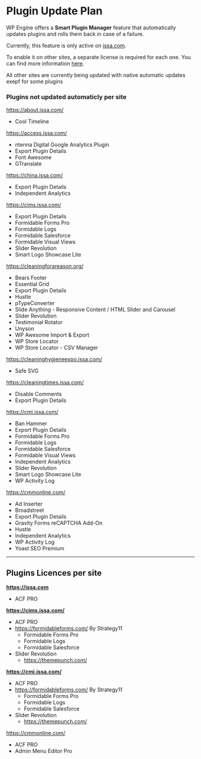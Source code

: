 
# Plugin Update Plan

WP Engine offers a **Smart Plugin Manager** feature that automatically updates plugins and rolls them back in case of a failure.

Currently, this feature is only active on [issa.com](https://issa.com).

To enable it on other sites, a separate license is required for each one. You can find more information [here](https://my.wpengine.com/products/smart_plugin_manager#/).

All other sites are currently being updated with native automatic updates exepf for some plugins

### Plugins not updated automaticly per site

https://about.issa.com/
- Cool Timeline

https://access.issa.com/
- ntenna Digital Google Analytics Plugin
- Export Plugin Details
- Font Awesome
- GTranslate

https://china.issa.com/
- Export Plugin Details
- Independent Analytics

https://cims.issa.com/
- Export Plugin Details
- Formidable Forms Pro
- Formidable Logs
- Formidable Salesforce
- Formidable Visual Views
- Slider Revolution
- Smart Logo Showcase Lite

https://cleaningforareason.org/
- Bears Footer
- Essential Grid
- Export Plugin Details
- Hustle
- pTypeConverter
- Slide Anything - Responsive Content / HTML Slider and Carousel
- Slider Revolution
- Testimonial Rotator
- Unyson
- WP Awesome Import & Export
- WP Store Locator
- WP Store Locator - CSV Manager

https://cleaninghygieneexpo.issa.com/
- Safe SVG

https://cleaningtimes.issa.com/
- Disable Comments
- Export Plugin Details

https://cmi.issa.com/
- Ban Hammer
- Export Plugin Details
- Formidable Forms Pro
- Formidable Logs
- Formidable Salesforce
- Formidable Visual Views
- Independent Analytics
- Slider Revolution
- Smart Logo Showcase Lite
- WP Activity Log

https://cmmonline.com/
- Ad Inserter
- Broadstreet
- Export Plugin Details
- Gravity Forms reCAPTCHA Add-On
- Hustle
- Independent Analytics
- WP Activity Log
- Yoast SEO Premium


---
## Plugins Licences per site

**https://issa.com**

- ACF PRO

**https://cims.issa.com/**

- ACF PRO
- https://formidableforms.com/ By Strategy11
    - Formidable Forms Pro
    - Formidable Logs
    - Formidable Salesforce
- Slider Revolution
    - https://themepunch.com/

**https://cmi.issa.com/**

- ACF PRO
- https://formidableforms.com/ By Strategy11
    - Formidable Forms Pro
    - Formidable Logs
    - Formidable Salesforce
- Slider Revolution
    - https://themepunch.com/

https://cmmonline.com/
- ACF PRO
- Admin Menu Editor Pro
